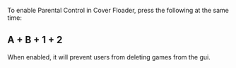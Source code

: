 To enable Parental Control in Cover Floader, press the following at the same time:

## A + B + 1 + 2 ##

When enabled, it will prevent users from deleting games from the gui.